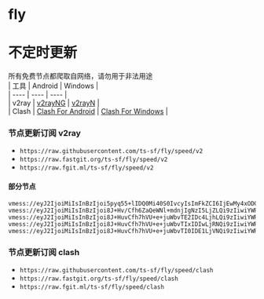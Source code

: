# fly
# 不定时更新
所有免费节点都爬取自网络，请勿用于非法用途  
|  工具  | Android  | Windows  |  
|  ----  | ----   | ----  |  
| v2ray  | [v2rayNG](https://github.com/2dust/v2rayNG/releases) | [v2rayN](https://github.com/2dust/v2rayN/releases) |  
| Clash  | [Clash For Android](https://github.com/Kr328/ClashForAndroid/releases) | [Clash For Windows](https://github.com/Fndroid/clash_for_windows_pkg/releases) | 
  
### 节点更新订阅  v2ray
- `https://raw.githubusercontent.com/ts-sf/fly/speed/v2`  
- `https://raw.fastgit.org/ts-sf/fly/speed/v2`  
- `https://raw.fgit.ml/ts-sf/fly/speed/v2`  
#### 部分节点  
``` 
vmess://eyJ2IjoiMiIsInBzIjoi5pyq55+lIDQ0Mi40S0IvcyIsImFkZCI6IjEwMy4xODQuNDUuMjYiLCJwb3J0IjoiMjA1MiIsImlkIjoiMGFmYjhiMmMtMTQ5YS00OWE4LWU5MGYtZDc3ODg0YWM5MjJmIiwiYWlkIjoiMCIsInNjeSI6ImF1dG8iLCJuZXQiOiJ3cyIsInR5cGUiOiJub25lIiwiaG9zdCI6ImVjYy52dGNzcy50b3AiLCJwYXRoIjoiL2JsdWU5OSIsInRscyI6IiIsInNuaSI6IiIsInRlc3RfbmFtZSI6IuacquefpSJ9
vmess://eyJ2IjoiMiIsInBzIjoi8J+Hv/Cfh6ZaQeWNl+mdnjIgNzI5LjZLQi9zIiwiYWRkIjoiMTU2LjIyNS42Ny4yNDMiLCJwb3J0IjoiNDM1ODIiLCJpZCI6Ijk5MDAwNmJkLWNiMjAtNDgyZi05Yzk3LWY1ZmM2NTM1OTYwNSIsImFpZCI6IjY0Iiwic2N5IjoiYXV0byIsIm5ldCI6InRjcCIsInR5cGUiOiJub25lIiwiaG9zdCI6IiIsInBhdGgiOiIvIiwidGxzIjoiIiwic25pIjoiIiwidGVzdF9uYW1lIjoiWkHljZfpnZ4yIn0=
vmess://eyJ2IjoiMiIsInBzIjoi8J+HuvCfh7hVU+e+juWbvTE2IDc4LjhLQi9zIiwiYWRkIjoic2cxLm1pYW5mZW55dW4wMTIuZXUub3JnIiwicG9ydCI6IjgwODAiLCJpZCI6ImNmMzU1MzllLTJjMDYtNDAxNi1iMmI2LWNkNmVmYTFjZWI4ZSIsImFpZCI6IjAiLCJzY3kiOiJhdXRvIiwibmV0Ijoid3MiLCJ0eXBlIjoibm9uZSIsImhvc3QiOiJzZzEubWlhbmZlbnl1bjAxMi5ldS5vcmciLCJwYXRoIjoiL2RqZ2hkayIsInRscyI6IiIsInNuaSI6IiIsInRlc3RfbmFtZSI6IlVT576O5Zu9MTYifQ==
vmess://eyJ2IjoiMiIsInBzIjoi8J+HuvCfh7hVU+e+juWbvTIxIDIwLjRNQi9zIiwiYWRkIjoiMTA0LjMxLjE2LjE0IiwicG9ydCI6IjQ0MyIsImlkIjoiN2Q1ZTY1MDEtZmI5NC00MmEzLTlhNjEtYWE4YTMwMDg0NmQxIiwiYWlkIjoiMCIsInNjeSI6ImF1dG8iLCJuZXQiOiJ3cyIsInR5cGUiOiJub25lIiwiaG9zdCI6ImdiNHZtLmNkbi0wMy5saXZlIiwicGF0aCI6Ii92bWVzc2NoYW5uZWw6QGhvcGV2MnJheSIsInRscyI6InRscyIsInNuaSI6IiIsInRlc3RfbmFtZSI6IlVT576O5Zu9MjEifQ==
vmess://eyJ2IjoiMiIsInBzIjoi8J+HuvCfh7hVU+e+juWbvTI0IDE1LjVNQi9zIiwiYWRkIjoiNjQuMzIuNC41MyIsInBvcnQiOiI0MzU1NiIsImlkIjoiODY1MzAwNGYtZGU2Ny00NGMyLTljY2UtZTA4MzA5MzNmYjAzIiwiYWlkIjoiNjQiLCJzY3kiOiJhdXRvIiwibmV0IjoidGNwIiwidHlwZSI6Im5vbmUiLCJob3N0IjoiIiwicGF0aCI6Ii8iLCJ0bHMiOiIiLCJzbmkiOiIiLCJ0ZXN0X25hbWUiOiJVU+e+juWbvTI0In0=
```
### 节点更新订阅  clash
- `https://raw.githubusercontent.com/ts-sf/fly/speed/clash`  
- `https://raw.fastgit.org/ts-sf/fly/speed/clash`  
- `https://raw.fgit.ml/ts-sf/fly/speed/clash`  


